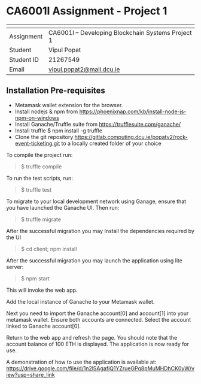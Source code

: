# CA6001I Assignment - Project 1

| <!-- -->    | <!-- -->    |
|-------------|-------------|
| Assignment      | CA6001I – Developing Blockchain Systems Project 1         |
| Student         | Vipul Popat         |
| Student ID      | 21267549         |
| Email           | vipul.popat2@mail.dcu.ie         |


## Installation Pre-requisites
- Metamask wallet extension for the browser.
- Install nodejs & npm from https://phoenixnap.com/kb/install-node-js-npm-on-windows
- Install Ganache/Truffle suite from https://trufflesuite.com/ganache/
- Install truffle $ npm install -g truffle
- Clone the git repository https://gitlab.computing.dcu.ie/popatv2/rock-event-ticketing.git to a locally created folder of your choice

To compile the project run:
>$ truffle compile

To run the test scripts, run:
>$ truffle test

To migrate to your local development network using Ganage, ensure that you have launched the Ganache UI.
Then run:
>$ truffle migrate

After the successful migration you may Install the dependencies required by the UI
>$ cd client; npm install

After the successful migration you may launch the application using lite server:
>$ npm start

This will invoke the web app.

Add the local instance of Ganache to your Metamask wallet.

Next you need to import the Ganache account[0] and account[1] into your metamask wallet.
Ensure both accounts are connected.
Select the account linked to Ganache account[0].

Return to the web app and refresh the page.
You should note that the account balance of 100 ETH is displayed.
The application is now ready for use.

A demonstration of how to use the application is available at:
https://drive.google.com/file/d/1n2lSAgafjQ1YZrueGPq8pMuMHDhCK0yW/view?usp=share_link

